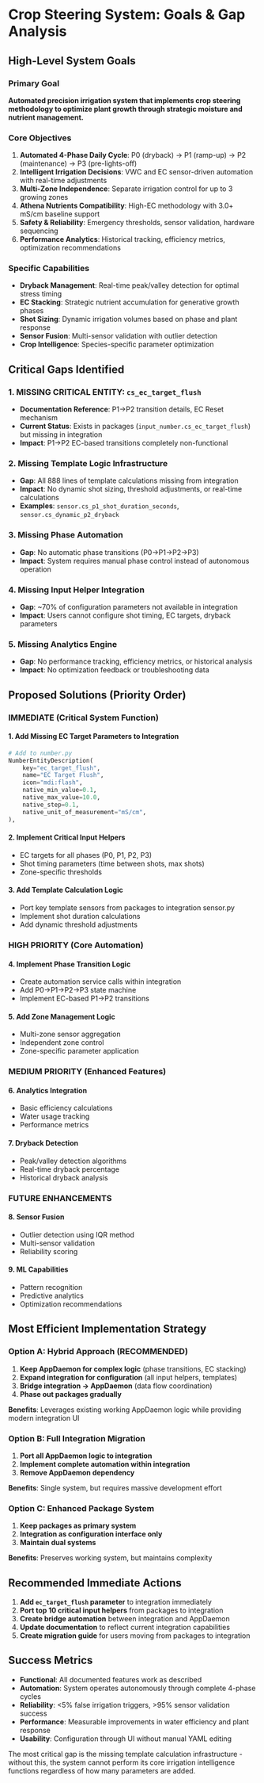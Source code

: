 # Crop Steering System: Goals & Gap Analysis

## High-Level System Goals

### Primary Goal
**Automated precision irrigation system that implements crop steering methodology to optimize plant growth through strategic moisture and nutrient management.**

### Core Objectives
1. **Automated 4-Phase Daily Cycle**: P0 (dryback) → P1 (ramp-up) → P2 (maintenance) → P3 (pre-lights-off)
2. **Intelligent Irrigation Decisions**: VWC and EC sensor-driven automation with real-time adjustments
3. **Multi-Zone Independence**: Separate irrigation control for up to 3 growing zones
4. **Athena Nutrients Compatibility**: High-EC methodology with 3.0+ mS/cm baseline support
5. **Safety & Reliability**: Emergency thresholds, sensor validation, hardware sequencing
6. **Performance Analytics**: Historical tracking, efficiency metrics, optimization recommendations

### Specific Capabilities
- **Dryback Management**: Real-time peak/valley detection for optimal stress timing
- **EC Stacking**: Strategic nutrient accumulation for generative growth phases  
- **Shot Sizing**: Dynamic irrigation volumes based on phase and plant response
- **Sensor Fusion**: Multi-sensor validation with outlier detection
- **Crop Intelligence**: Species-specific parameter optimization

## Critical Gaps Identified

### 1. **MISSING CRITICAL ENTITY: `cs_ec_target_flush`**
- **Documentation Reference**: P1→P2 transition details, EC Reset mechanism
- **Current Status**: Exists in packages (`input_number.cs_ec_target_flush`) but missing in integration
- **Impact**: P1→P2 EC-based transitions completely non-functional

### 2. **Missing Template Logic Infrastructure** 
- **Gap**: All 888 lines of template calculations missing from integration
- **Impact**: No dynamic shot sizing, threshold adjustments, or real-time calculations
- **Examples**: `sensor.cs_p1_shot_duration_seconds`, `sensor.cs_dynamic_p2_dryback`

### 3. **Missing Phase Automation**
- **Gap**: No automatic phase transitions (P0→P1→P2→P3)
- **Impact**: System requires manual phase control instead of autonomous operation

### 4. **Missing Input Helper Integration**
- **Gap**: ~70% of configuration parameters not available in integration
- **Impact**: Users cannot configure shot timing, EC targets, dryback parameters

### 5. **Missing Analytics Engine**
- **Gap**: No performance tracking, efficiency metrics, or historical analysis
- **Impact**: No optimization feedback or troubleshooting data

## Proposed Solutions (Priority Order)

### **IMMEDIATE (Critical System Function)**

#### 1. Add Missing EC Target Parameters to Integration
```python
# Add to number.py
NumberEntityDescription(
    key="ec_target_flush",
    name="EC Target Flush",
    icon="mdi:flash",
    native_min_value=0.1,
    native_max_value=10.0,
    native_step=0.1,
    native_unit_of_measurement="mS/cm",
),
```

#### 2. Implement Critical Input Helpers
- EC targets for all phases (P0, P1, P2, P3)
- Shot timing parameters (time between shots, max shots)
- Zone-specific thresholds

#### 3. Add Template Calculation Logic
- Port key template sensors from packages to integration sensor.py
- Implement shot duration calculations
- Add dynamic threshold adjustments

### **HIGH PRIORITY (Core Automation)**

#### 4. Implement Phase Transition Logic
- Create automation service calls within integration
- Add P0→P1→P2→P3 state machine
- Implement EC-based P1→P2 transitions

#### 5. Add Zone Management Logic
- Multi-zone sensor aggregation
- Independent zone control
- Zone-specific parameter application

### **MEDIUM PRIORITY (Enhanced Features)**

#### 6. Analytics Integration
- Basic efficiency calculations
- Water usage tracking
- Performance metrics

#### 7. Dryback Detection
- Peak/valley detection algorithms
- Real-time dryback percentage
- Historical dryback analysis

### **FUTURE ENHANCEMENTS**

#### 8. Sensor Fusion
- Outlier detection using IQR method
- Multi-sensor validation
- Reliability scoring

#### 9. ML Capabilities
- Pattern recognition
- Predictive analytics
- Optimization recommendations

## Most Efficient Implementation Strategy

### **Option A: Hybrid Approach (RECOMMENDED)**
1. **Keep AppDaemon for complex logic** (phase transitions, EC stacking)
2. **Expand integration for configuration** (all input helpers, templates)
3. **Bridge integration → AppDaemon** (data flow coordination)
4. **Phase out packages gradually**

**Benefits**: Leverages existing working AppDaemon logic while providing modern integration UI

### **Option B: Full Integration Migration**
1. **Port all AppDaemon logic to integration**
2. **Implement complete automation within integration**
3. **Remove AppDaemon dependency**

**Benefits**: Single system, but requires massive development effort

### **Option C: Enhanced Package System**
1. **Keep packages as primary system**
2. **Integration as configuration interface only**
3. **Maintain dual systems**

**Benefits**: Preserves working system, but maintains complexity

## Recommended Immediate Actions

1. **Add `ec_target_flush` parameter** to integration immediately
2. **Port top 10 critical input helpers** from packages to integration
3. **Create bridge automation** between integration and AppDaemon
4. **Update documentation** to reflect current integration capabilities
5. **Create migration guide** for users moving from packages to integration

## Success Metrics

- **Functional**: All documented features work as described
- **Automation**: System operates autonomously through complete 4-phase cycles
- **Reliability**: <5% false irrigation triggers, >95% sensor validation success
- **Performance**: Measurable improvements in water efficiency and plant response
- **Usability**: Configuration through UI without manual YAML editing

The most critical gap is the missing template calculation infrastructure - without this, the system cannot perform its core irrigation intelligence functions regardless of how many parameters are added.
